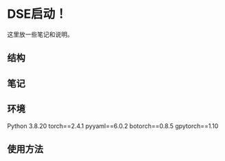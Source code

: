 # DSE启动！
这里放一些笔记和说明。
## 结构

## 笔记

## 环境
Python 3.8.20
torch==2.4.1
pyyaml==6.0.2
botorch==0.8.5 
gpytorch==1.10

## 使用方法
